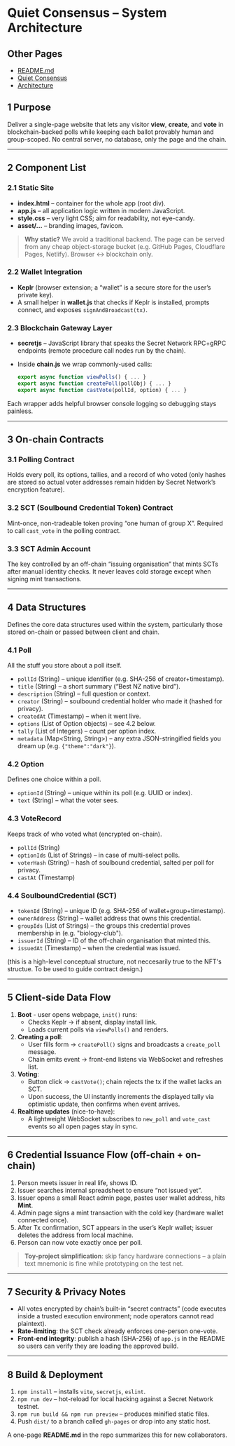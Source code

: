 # Quiet Consensus – System Architecture  

## Other Pages
- [README.md](../README.md)
- [Quiet Consensus](./qui-con.md)
- [Architecture](./architecture.md)

## 1 Purpose  
Deliver a single-page website that lets any visitor **view**, **create**, and **vote** in blockchain-backed polls while keeping each ballot provably human and group-scoped. No central server, no database, only the page and the chain. 

---

## 2 Component List  

### 2.1 Static Site  
* **index.html** – container for the whole app (root div).  
* **app.js** – all application logic written in modern JavaScript.  
* **style.css** – very light CSS; aim for readability, not eye-candy.  
* **asset/…** – branding images, favicon.

> **Why static?** We avoid a traditional backend. The page can be served from any cheap object-storage bucket (e.g. GitHub Pages, Cloudflare Pages, Netlify). Browser ↔ blockchain only.

### 2.2 Wallet Integration  
* **Keplr** (browser extension; a “wallet” is a secure store for the user’s private key).  
* A small helper in **wallet.js** that checks if Keplr is installed, prompts connect, and exposes `signAndBroadcast(tx)`.

### 2.3 Blockchain Gateway Layer  
* **secretjs** – JavaScript library that speaks the Secret Network RPC+gRPC endpoints (remote procedure call nodes run by the chain).  
* Inside **chain.js** we wrap commonly-used calls:

  ```js
  export async function viewPolls() { ... }
  export async function createPoll(pollObj) { ... }
  export async function castVote(pollId, option) { ... }


Each wrapper adds helpful browser console logging so debugging stays painless.

------

## 3 On-chain Contracts

### 3.1 Polling Contract

Holds every poll, its options, tallies, and a record of who voted (only hashes are stored so actual voter addresses remain hidden by Secret Network’s encryption feature).

### 3.2 SCT (Soulbound Credential Token) Contract

Mint-once, non-tradeable token proving “one human of group X”. Required to call `cast_vote` in the polling contract. 

### 3.3 SCT Admin Account

The key controlled by an off-chain “issuing organisation” that mints SCTs after manual identity checks. It never leaves cold storage except when signing mint transactions.

------

## 4 Data Structures

Defines the core data structures used within the system, particularly those stored on-chain or passed between client and chain.


### 4.1 Poll

All the stuff you store about a poll itself.

* `pollId` (String)
  – unique identifier (e.g. SHA-256 of creator+timestamp).
* `title` (String)
  – a short summary (“Best NZ native bird”).
* `description` (String)
  – full question or context.
* `creator` (String)
  – soulbound credential holder who made it (hashed for privacy).
* `createdAt` (Timestamp)
  – when it went live.
* `options` (List of Option objects)
  – see 4.2 below.
* `tally` (List of Integers)
  – count per option index.
* `metadata` (Map\<String, String>)
  – any extra JSON-stringified fields you dream up (e.g. `{"theme":"dark"}`).

### 4.2 Option

Defines one choice within a poll.

* `optionId` (String)
  – unique within its poll (e.g. UUID or index).
* `text` (String)
  – what the voter sees.

### 4.3 VoteRecord

Keeps track of who voted what (encrypted on-chain).

* `pollId` (String)
* `optionIds` (List of Strings)
  – in case of multi-select polls.
* `voterHash` (String)
  – hash of soulbound credential, salted per poll for privacy.
* `castAt` (Timestamp)


### 4.4 SoulboundCredential (SCT)

* `tokenId` (String)
  – unique ID (e.g. SHA-256 of wallet+group+timestamp).
* `ownerAddress` (String)
  – wallet address that owns this credential.
* `groupIds` (List of Strings)
  – the groups this credential proves membership in (e.g. "biology-club").
* `issuerId` (String)
  – ID of the off-chain organisation that minted this.
* `issuedAt` (Timestamp)
  – when the credential was issued.

(this is a high-level conceptual structure, not neccesarily true to the NFT's structue. To be used to guide contract design.)


------

## 5 Client-side Data Flow

1. **Boot** - user opens webpage, `init()` runs:
   - Checks Keplr → if absent, display install link.
   - Loads current polls via `viewPolls()` and renders.
2. **Creating a poll**:
   - User fills form → `createPoll()` signs and broadcasts a `create_poll` message.
   - Chain emits event → front-end listens via WebSocket and refreshes list.
3. **Voting**:
   - Button click → `castVote()`; chain rejects the tx if the wallet lacks an SCT.
   - Upon success, the UI instantly increments the displayed tally via optimistic update, then confirms when event arrives.
4. **Realtime updates** (nice-to-have):
   - A lightweight WebSocket subscribes to `new_poll` and `vote_cast` events so all open pages stay in sync.

------

## 6 Credential Issuance Flow (off-chain + on-chain)

1. Person meets issuer in real life, shows ID.
2. Issuer searches internal spreadsheet to ensure “not issued yet”.
3. Issuer opens a small React admin page, pastes user wallet address, hits **Mint**.
4. Admin page signs a mint transaction with the cold key (hardware wallet connected once).
5. After Tx confirmation, SCT appears in the user’s Keplr wallet; issuer deletes the address from local machine.
6. Person can now vote exactly once per poll.

> **Toy-project simplification**: skip fancy hardware connections – a plain text mnemonic is fine while prototyping on the test net.

------

## 7 Security & Privacy Notes

- All votes encrypted by chain’s built-in “secret contracts” (code executes inside a trusted execution environment; node operators cannot read plaintext).
- **Rate-limiting**: the SCT check already enforces one-person one-vote.
- **Front-end integrity**: publish a hash (SHA-256) of `app.js` in the README so users can verify they are loading the approved build.

------

## 8 Build & Deployment

1. `npm install` – installs `vite`, `secretjs`, `eslint`.
2. `npm run dev` – hot-reload for local hacking against a Secret Network testnet.
3. `npm run build && npm run preview` – produces minified static files.
4. Push `dist/` to a branch called `gh-pages` or drop into any static host.

A one-page **README.md** in the repo summarizes this for new collaborators.




